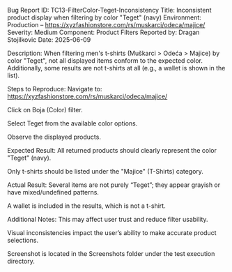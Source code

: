 Bug Report
ID: TC13-FilterColor-Teget-Inconsistency
Title: Inconsistent product display when filtering by color "Teget" (navy)
Environment: Production – https://xyzfashionstore.com/rs/muskarci/odeca/majice/
Severity: Medium
Component: Product Filters
Reported by: Dragan Stojilkovic
Date: 2025-06-09

Description:
When filtering men's t-shirts (Muškarci > Odeća > Majice) by color "Teget", not all displayed items conform to the expected color. Additionally, some results are not t-shirts at all (e.g., a wallet is shown in the list).

Steps to Reproduce:
Navigate to: https://xyzfashionstore.com/rs/muskarci/odeca/majice/

Click on Boja (Color) filter.

Select Teget from the available color options.

Observe the displayed products.

 Expected Result:
All returned products should clearly represent the color "Teget" (navy).

Only t-shirts should be listed under the "Majice" (T-Shirts) category.

 Actual Result:
Several items are not purely “Teget”; they appear grayish or have mixed/undefined patterns.

A wallet is included in the results, which is not a t-shirt.

Additional Notes:
This may affect user trust and reduce filter usability.

Visual inconsistencies impact the user’s ability to make accurate product selections.

Screenshot is located in the Screenshots folder under the test execution directory.



